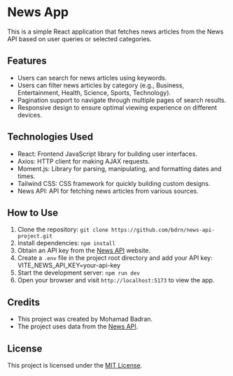 # News App

This is a simple React application that fetches news articles from the News API based on user queries or selected categories.

## Features

- Users can search for news articles using keywords.
- Users can filter news articles by category (e.g., Business, Entertainment, Health, Science, Sports, Technology).
- Pagination support to navigate through multiple pages of search results.
- Responsive design to ensure optimal viewing experience on different devices.

## Technologies Used

- React: Frontend JavaScript library for building user interfaces.
- Axios: HTTP client for making AJAX requests.
- Moment.js: Library for parsing, manipulating, and formatting dates and times.
- Tailwind CSS: CSS framework for quickly building custom designs.
- News API: API for fetching news articles from various sources.

## How to Use

1. Clone the repository: `git clone https://github.com/bdrn/news-api-project.git`
2. Install dependencies: `npm install`
3. Obtain an API key from the [News API](https://newsapi.org/) website.
4. Create a `.env` file in the project root directory and add your API key: VITE_NEWS_API_KEY=your-api-key
5. Start the development server: `npm run dev`
6. Open your browser and visit `http://localhost:5173` to view the app.

## Credits

- This project was created by Mohamad Badran.
- The project uses data from the [News API](https://newsapi.org/).

## License

This project is licensed under the [MIT License](LICENSE).